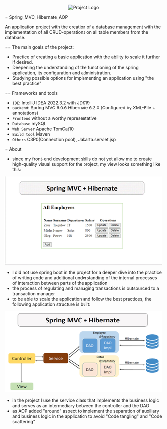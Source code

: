 <p align="center">
      <img src="https://encrypted-tbn0.gstatic.com/images?q=tbn:ANd9GcS8dZYIID1DTJgWP4lnQRx7Zx_S3cQmbPwdGw&usqp=CAU" alt="Project Logo" width="726">
</p>

= Spring_МVC_Hibernate_AOP


An application project with the creation of a database management with the implementation of all CRUD-operations on all table members from the database.

== The main goals of the project:

*  Practice of creating a basic application with the ability to scale it further if desired.
* Deepening the understanding of the functioning of the spring application, its configuration and administration.
* Studying possible options for implementing an application using "the best practice"

== Frameworks and tools

* `IDE`: IntelliJ IDEA 2022.3.2 with JDK19
* `Backend`: Spring MVC 6.0.6  Hibernate 6.2.0 (Configured by XML-File + annotations)
* `Frontend` without a worthy representative
* `Database` mySQL
* `Web Server` Apache TomCat10
* `Build tool` Maven
* `Others` C3P0(Connection pool), Jakarta.servlet.jsp

= About

*  since my front-end development skills do not yet allow me to create high-quality visual support for the project, my view looks something like this:

<p align="center">
      <img src="https://github.com/AntsipinDzmitry/spring_mvc_hibernate_aop/blob/master/.idea/Part1.gif" alt="Project Logo" width="620">
</p>

*  I did not use spring boot in the project for a deeper dive into the practice of writing code and additional understanding of the internal processes of interaction between parts of the application
*  the process of regulating and managing transactions is outsourced to a transaction manager
*  to be able to scale the application and follow the best practices, the following application structure is built:

<p align="center">
      <img src="https://github.com/AntsipinDzmitry/spring_mvc_hibernate_aop/blob/master/.idea/Part2.png" alt="Project Logo" width="620">
</p>

*  in the project I use the service class that implements the business logic and serves as an intermediary between the controller and the DAO
*  as AOP added "around"  aspect to implement the separation of auxiliary and business logic in the application to avoid "Code tangling" and "Code scattering"
